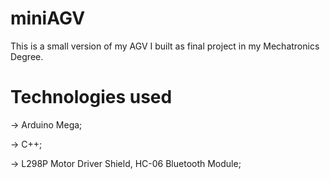 # miniAGV

This is a small version of my AGV I built as final project in my Mechatronics Degree.

# Technologies used

  -> Arduino Mega;
    
  -> C++;
    
  -> L298P Motor Driver Shield,
    HC-06 Bluetooth Module;
